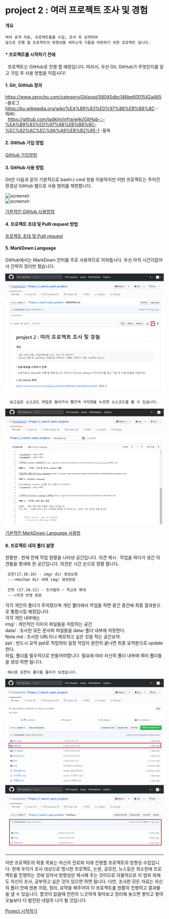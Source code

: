 # project 2 : 여러 프로젝트 조사 및 경험  

#### 개요  

    여러 공개 자료, 프로젝트들을 수집, 조사 후 요약하여   
    앞으로 진행 할 프로젝트의 방향성을 세우는데 기틀을 마련하기 위한 프로젝트 입니다.

#### * 프로젝트를 시작하기 전에  

    프로젝트는 GitHub로 진행 할 예정입니다. 따라서, 우선 Git, GitHub가 무엇인지를 알고 가입 후 사용 방법을 익힙시다!
    
#### 1. Git, GitHub 정의  

https://www.zerocho.com/category/Git/post/58045dbc146be6001542a465  -블로그  
https://ko.wikipedia.org/wiki/%EA%B9%83%ED%97%88%EB%B8%8C  - WiKi<br>  
https://github.com/tadkim/infra/wiki/GitHub-::-%EA%B9%83%ED%97%88%EB%B8%8C-%EC%82%AC%EC%9A%A9%EB%B2%95-1 -필독   

#### 2. GitHub 가입 방법  

[GitHub 가입방법](https://github.com/hochan222/Search/blob/master/GitHub%20%EA%B0%80%EC%9E%85%EB%B0%A9%EB%B2%95.md)  

#### 3. GitHub 사용 방법  
 
Git은 다음과 같이 기본적으로 bash나 cmd 창을 이용하지만 이번 프로젝트는 주어진 환경상 GitHub 웹으로 사용 범위를 제한합니다.    
  
![screensh](./img/1.PNG)  
![screensh](./img/2.PNG)  

[기본적인 GitHub 사용방법](https://github.com/hochan222/Search/blob/master/how_to_use_Git(Hub).md)   

#### 4. 프로젝트 초대 및 Pulll request 방법  

[프로젝트 초대 및 Pulll request](https://github.com/hochan222/Search/blob/master/GitHub%20pullrequests.md)

#### 5. MarkDown Language  

GitHub에서는 MarkDown 언어를 주로 사용하므로 익혀둡시다. 우선 아직 시간이없어서 간략히 정리만 했습니다.    
     
![screensh](./img/3.PNG)  

      보고싶은 소스코드 파일로 들어가서 빨간색 사각형을 누르면 소스코드를 볼 수 있습니다. 
 
![screensh](./img/4.PNG)  


[기본적인 MarkDown Language 사용법](https://github.com/hochan222/Search/blob/master/MarkDown.md)   

#### 6. 프로젝트 내의 폴더 설명

현황판 : 현재 전체 작업 현황을 나타낸 공간입니다.
의견 제시 : 작업을 하다가 생긴 의견들을 명세화 한 공간입니다. 의견은 시간 순으로 정렬 합니다.  
     
     
     호찬(17.10.10) - img/ dir 생성요청 
     --->Hochan dir 내에 img/ 생성완료
     
     진혁 (17.10.11) - 조사범위 ~ 학교로 확대 
     --->의견 반영 완료 
  
각각 개인의 폴더가 주어졌으며 개인 폴더에서 작업을 하면 중간 중간에 최종 결과본으로 통합시킬 예정입니다. <br>
각각 개인 내부에는 <br> 
img/ : 개인적인 이미지 파일들을 저장하는 공간  
data/ : 조사한 모든 문서와 파일들을 data/ 폴더 내부에 저장한다.  
Note.md : 조사한 URL이나 메모하고 싶은 것을 적는 공간요약.  <br>
ppt : 반드시 요약 ppt로 작업하되 일정 작업이 완전히 끝나면 최종 요약본으로 update 한다.   
파일, 폴더를 필수적으로 만들어야합니다.
필요에 따라 자신의 폴더 내부에 여러 폴더들을 생성 하면 됩니다. <br>
     
     예시로 호찬이 폴더를 들어가 보겠습니다.  
![screensh](./img/5.PNG)  
![screensh](./img/6.PNG)  

- - -

이번 프로젝트의 최종 목표는 자신의 진로와 미래 진행할 프로젝트의 방향성 수립입니다. 현재 우리가 조사 대상으로 명시한 프로젝트, 논문, 공모전, 뉴스등은 최소한에 프로젝트를 진행하는 것에 있어서 방향성만 제시해 주는 것이므로 자율적으로 이 범위 외에도 자신이 조사, 공부하고 싶은 것이 있으면 하면 됩니다. 다만, 조사한 모든 자료는 자신의 폴더 안에 원본 저장, 정리, 요약을 해주어야 이 프로젝트를 원활히 진행하고 결과물을 낼 수 있습니다. 할것이 없을때 천천히 느긋하게 찾아보고 정리해 놓으면 쌓이고 쌓여 오늘보다 더 발전된 내일의 나가 될 것입니다.

[Project 시작하기](https://github.com/hochan222/Project_2_search_open_projects/blob/master/%ED%98%84%ED%99%A9%ED%8C%90.md)  
